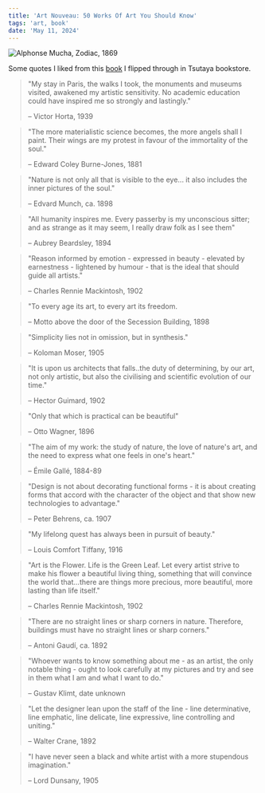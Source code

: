 ```yaml
---
title: 'Art Nouveau: 50 Works Of Art You Should Know'
tags: 'art, book'
date: 'May 11, 2024'
---
```


![Alphonse Mucha, Zodiac, 1869](/images/mucha.jpeg)

Some quotes I liked from this [book](https://www.goodreads.com/book/show/26506822-art-nouveau) I flipped through in Tsutaya bookstore.

> "My stay in Paris, the walks I took, the monuments and museums visited, awakened my artistic sensitivity. No academic education could have inspired me so strongly and lastingly."
>
> – Victor Horta, 1939

> "The more materialistic science becomes, the more angels shall I paint. Their wings are my protest in favour of the immortality of the soul."
>
> – Edward Coley Burne-Jones, 1881

> "Nature is not only all that is visible to the eye... it also includes the inner pictures of the soul."
>
> – Edvard Munch, ca. 1898

> "All humanity inspires me. Every passerby is my unconscious sitter; and as strange as it may seem, I really draw folk as I see them"
>
> – Aubrey Beardsley, 1894

> "Reason informed by emotion - expressed in beauty - elevated by earnestness - lightened by humour - that is the ideal that should guide all artists."
>
> – Charles Rennie Mackintosh, 1902

> "To every age its art, to every art its freedom.
>
> – Motto above the door of the Secession Building, 1898

> "Simplicity lies not in omission, but in synthesis."
>
> – Koloman Moser, 1905

> "It is upon us architects that falls..the duty of determining, by our art, not only artistic, but also the civilising and scientific evolution of our time."
>
> – Hector Guimard, 1902

> "Only that which is practical can be beautiful"
>
> – Otto Wagner, 1896

> "The aim of my work: the study of nature, the love of nature's art, and the need to express what one feels in one's heart."
>
> – Émile Gallé, 1884-89

> "Design is not about decorating functional forms - it is about creating forms that accord with the character of the object and that show new technologies to advantage."
>
> – Peter Behrens, ca. 1907

> "My lifelong quest has always been in pursuit of beauty."
>
> – Louis Comfort Tiffany, 1916

> "Art is the Flower. Life is the Green Leaf. Let every artist strive to make his flower a beautiful living thing, something that will convince the world that...there are things more precious, more beautiful, more lasting than life itself."
>
> – Charles Rennie Mackintosh, 1902

> "There are no straight lines or sharp corners in nature. Therefore, buildings must have no straight lines or sharp corners."
>
> – Antoni Gaudí, ca. 1892

> "Whoever wants to know something about me - as an artist, the only notable thing - ought to look carefully at my pictures and try and see in them what I am and what I want to do."
>
> – Gustav Klimt, date unknown

> "Let the designer lean upon the staff of the line - line determinative, line emphatic, line delicate, line expressive, line controlling and uniting."
>
> – Walter Crane, 1892

> "I have never seen a black and white artist with a more stupendous imagination."
>
> – Lord Dunsany, 1905
